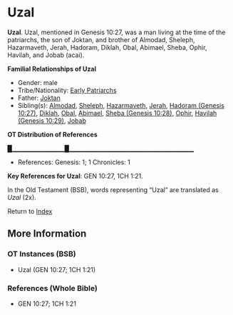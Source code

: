 # Uzal
**Uzal**. 
Uzal, mentioned in Genesis 10:27, was a man living at the time of the patriarchs, the son of Joktan, and brother of Almodad, Sheleph, Hazarmaveth, Jerah, Hadoram, Diklah, Obal, Abimael, Sheba, Ophir, Havilah, and Jobab (acai). 




**Familial Relationships of Uzal**


* Gender: male
* Tribe/Nationality: [Early Patriarchs](../../../groups/md/acai/Earlypatriarchs.md)
* Father: [Joktan](Joktan.md)
* Sibling(s): [Almodad](Almodad.md), [Sheleph](Sheleph.md), [Hazarmaveth](Hazarmaveth.md), [Jerah](Jerah.md), [Hadoram (Genesis 10:27)](Hadoram.2.md), [Diklah](Diklah.md), [Obal](Obal.md), [Abimael](Abimael.md), [Sheba (Genesis 10:28)](Sheba.2.md), [Ophir](Ophir.md), [Havilah (Genesis 10:29)](Havilah.2.md), [Jobab](Jobab.md)


**OT Distribution of References**

█▁▁▁▁▁▁▁▁▁▁▁█▁▁▁▁▁▁▁▁▁▁▁▁▁▁▁▁▁▁▁▁▁▁▁▁▁▁
* References: Genesis: 1; 1 Chronicles: 1



**Key References for Uzal**: 
GEN 10:27, 1CH 1:21. 


In the Old Testament (BSB), words representing “Uzal” are translated as 
*Uzal* (2x). 




Return to [Index](00-Index.md)

## More Information

### OT Instances (BSB)

* Uzal (GEN 10:27; 1CH 1:21)



### References (Whole Bible)

* GEN 10:27; 1CH 1:21



